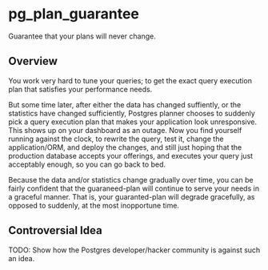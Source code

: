 pg_plan_guarantee
=================

Guarantee that your plans will never change.

Overview
--------

You work very hard to tune your queries; to get the exact query execution plan
that satisfies your performance needs.

But some time later, after either the data has changed suffiently, or the
statistics have changed sufficiently, Postgres planner chooses to suddenly pick
a query execution plan that makes your application look unresponsive. This shows
up on your dashboard as an outage. Now you find yourself running against the
clock, to rewrite the query, test it, change the application/ORM, and deploy the
changes, and still just hoping that the production database accepts your
offerings, and executes your query just acceptably enough, so you can go back to
bed.

Because the data and/or statistics change gradually over time, you can be fairly
confident that the guaraneed-plan will continue to serve your needs in a
graceful manner. That is, your guaranted-plan will degrade gracefully, as
opposed to suddenly, at the most inopportune time.

Controversial Idea
------------------

TODO: Show how the Postgres developer/hacker community is against such an idea.
